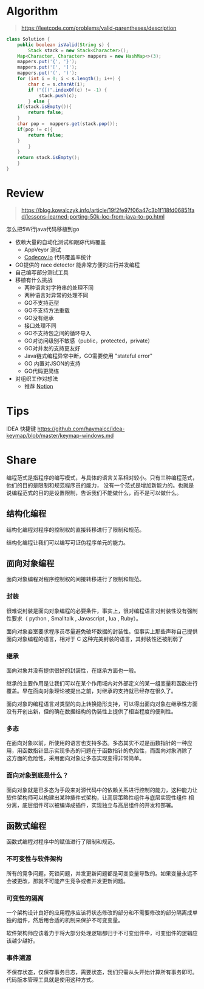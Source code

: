 # Algorithm
> https://leetcode.com/problems/valid-parentheses/description

```java
class Solution {
    public boolean isValid(String s) {
        Stack stack = new Stack<Character>();
	Map<Character, Character> mappers = new HashMap<>(3);
	mappers.put('{', '}');
	mappers.put('[', ']');
	mappers.put('(', ')');
	for (int i = 0; i < s.length(); i++) {
		char c = s.charAt(i);
		if ("{[(".indexOf(c) != -1) {
			stack.push(c);
		} else {
	if(stack.isEmpty()){
	    return false;
	}
	char pop =  mappers.get(stack.pop());
	if(pop != c){
	    return false;
	}
		}
	}
	return stack.isEmpty();
    }
}
```

# Review
> https://blog.kowalczyk.info/article/19f2fe97f06a47c3b1f118fd06851fad/lessons-learned-porting-50k-loc-from-java-to-go.html

怎么把5W行java代码移植到go
* 依赖大量的自动化测试和跟踪代码覆盖
    * AppVeyor 测试
    * [Codecov.io](https://codecov.io/) 代码覆盖率统计
* GO提供的 race detector 能非常方便的进行并发编程
* 自己编写部分测试工具
* 移植有什么挑战
    * 两种语言对字符串的处理不同
    * 两种语言对异常的处理不同
    * GO不支持范型
    * GO不支持方法重载
    * GO没有继承
    * 接口处理不同
    * GO不支持包之间的循环导入
    * GO对访问级别不敏感（public，protected，private）
    * GO对并发的支持更友好
    * Java链式编程异常中断，GO需要使用 "stateful error"
    * GO 内置对JSON的支持
    * GO代码更简练
* 对组织工作对想法
    * 推荐 [Notion](https://www.notion.so/)

# Tips
IDEA 快捷键
https://github.com/haymaicc/idea-keymap/blob/master/keymap-windows.md

# Share
编程范式是指程序的编写模式，与具体的语言关系相对较小。只有三种编程范式，他们的目的是限制和规范程序员的能力，
没有一个范式是增加新能力的。也就是说编程范式的目的是设置限制，告诉我们不能做什么，而不是可以做什么。

## 结构化编程

结构化编程对程序的控制权的直接转移进行了限制和规范。

结构化编程让我们可以编写可证伪程序单元的能力。

## 面向对象编程
面向对象编程对程序控制权的间接转移进行了限制和规范。

### 封装
很难说封装是面向对象编程的必要条件，事实上，很对编程语言对封装性没有强制性要求（ python , Smalltalk , Javascript , lua , Ruby）。

面向对象妾室要求程序员尽量避免破坏数据的封装性。但事实上那些声称自己提供面向对象编程的语言，相对于 C 这种完美封装的语言，其封装性还被削弱了

### 继承
面向对象并没有提供很好的封装性，在继承方面也一般。

继承的主要作用是让我们可以在某个作用域内对外部定义的某一组变量和函数进行覆盖。早在面向对象理论被提出之前，对继承的支持就已经存在很久了。

面向对象的编程语言对类型的向上转换隐形支持，可以得出面向对象在继承性方面没有开创出新，但的确在数据结构的伪装性上提供了相当程度的便利性。

### 多态

在面向对象以前，所使用的语言也支持多态。多态其实不过是函数指针的一种应用，用函数指针显示实现多态的问题在于函数指针的危险性，而面向对象消除了
这方面的危险性，采用面向对象让多态实现变得非常简单。

### 面向对象到底是什么？
面向对象就是已多态为手段来对源代码中的依赖关系进行控制的能力，这种能力让软件架构师可以构建出某种插件式架构，让高层策略性组件与底层实现性组件
相分离，底层组件可以被编译成插件，实现独立与高层组件的开发和部署。

## 函数式编程
函数式编程对程序中的赋值进行了限制和规范。

### 不可变性与软件架构
所有的竞争问题，死锁问题，并发更新问题都是可变变量导致的。如果变量永远不会被更改，那就不可能产生竞争或者并发更新问题。

### 可变性的隔离
一个架构设计良好的应用程序应该将状态修改的部分和不需要修改的部分隔离成单独的组件，然后用合适的机制来保护不可变变量。

软件架构师应该着力于将大部分处理逻辑都归于不可变组件中，可变组件的逻辑应该越少越好。

### 事件溯源
不保存状态，仅保存事务日志，需要状态，我们只需从头开始计算所有事务即可。代码版本管理工具就是使用这种方式。

